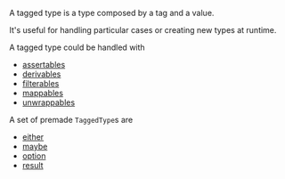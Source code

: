 A tagged type is a type composed by a tag and a value.

It's useful for handling particular cases or creating new types at runtime.

A tagged type could be handled with

* [assertables](tagged-type/assertables.md)
* [derivables](tagged-type/derivables.md)
* [filterables](tagged-type/filterables.md)
* [mappables](tagged-type/mappables.md)
* [unwrappables](tagged-type/unwrappables.md)

A set of premade `TaggedType`s are 

* [either](data-types/either.md)
* [maybe](data-types/maybe.md)
* [option](data-types/option.md)
* [result](data-types/result.md)
